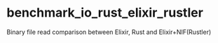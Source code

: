 # benchmark_io_rust_elixir_rustler

Binary file read comparison between Elixir, Rust and Elixir+NIF(Rustler)
